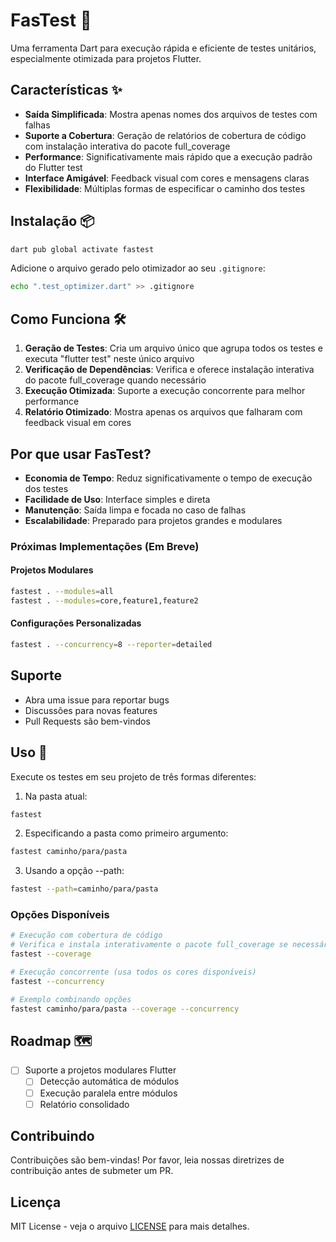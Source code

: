 # FasTest 🚀

Uma ferramenta Dart para execução rápida e eficiente de testes unitários, especialmente otimizada para projetos Flutter.

## Características ✨

- **Saída Simplificada**: Mostra apenas nomes dos arquivos de testes com falhas
- **Suporte a Cobertura**: Geração de relatórios de cobertura de código com instalação interativa do pacote full_coverage
- **Performance**: Significativamente mais rápido que a execução padrão do Flutter test
- **Interface Amigável**: Feedback visual com cores e mensagens claras
- **Flexibilidade**: Múltiplas formas de especificar o caminho dos testes

## Instalação 📦

```bash
dart pub global activate fastest
```

Adicione o arquivo gerado pelo otimizador ao seu `.gitignore`:
```bash
echo ".test_optimizer.dart" >> .gitignore
```

## Como Funciona 🛠

1. **Geração de Testes**: Cria um arquivo único que agrupa todos os testes e executa "flutter test" neste único arquivo
2. **Verificação de Dependências**: Verifica e oferece instalação interativa do pacote full_coverage quando necessário
3. **Execução Otimizada**: Suporte a execução concorrente para melhor performance
4. **Relatório Otimizado**: Mostra apenas os arquivos que falharam com feedback visual em cores

## Por que usar FasTest?

- **Economia de Tempo**: Reduz significativamente o tempo de execução dos testes
- **Facilidade de Uso**: Interface simples e direta
- **Manutenção**: Saída limpa e focada no caso de falhas
- **Escalabilidade**: Preparado para projetos grandes e modulares

### Próximas Implementações (Em Breve)

#### Projetos Modulares
```bash
fastest . --modules=all
fastest . --modules=core,feature1,feature2
```

#### Configurações Personalizadas
```bash
fastest . --concurrency=8 --reporter=detailed
```

## Suporte

- Abra uma issue para reportar bugs
- Discussões para novas features
- Pull Requests são bem-vindos


## Uso 🔧

Execute os testes em seu projeto de três formas diferentes:

1. Na pasta atual:
```bash
fastest
```

2. Especificando a pasta como primeiro argumento:
```bash
fastest caminho/para/pasta
```

3. Usando a opção --path:
```bash
fastest --path=caminho/para/pasta
```

### Opções Disponíveis

```bash
# Execução com cobertura de código
# Verifica e instala interativamente o pacote full_coverage se necessário
fastest --coverage

# Execução concorrente (usa todos os cores disponíveis)
fastest --concurrency

# Exemplo combinando opções
fastest caminho/para/pasta --coverage --concurrency
```

## Roadmap 🗺

- [ ] Suporte a projetos modulares Flutter
  - [ ] Detecção automática de módulos
  - [ ] Execução paralela entre módulos
  - [ ] Relatório consolidado

## Contribuindo

Contribuições são bem-vindas! Por favor, leia nossas diretrizes de contribuição antes de submeter um PR.

## Licença

MIT License - veja o arquivo [LICENSE](LICENSE) para mais detalhes.